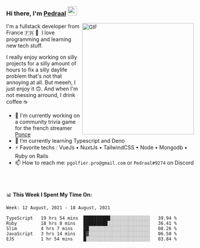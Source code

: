 ### Hi there, I'm <a href="https://pedraal.dev" target="_blank">Pedraal</a> <img src="https://media.giphy.com/media/hvRJCLFzcasrR4ia7z/giphy.gif" width="25px">
<img align="right" alt="GIF" src="https://pedraal.dev/avatar.png" width="300" height="300" />
I'm a fullstack developer from France 🇫🇷 🥖 &nbsp;I love programming and learning new
tech stuff.

I really enjoy working on silly projects for a silly amount of hours to fix a
silly daylife problem that's not that annoying at all. But meeeh, I just enjoy
it 🙃. And when I'm not messing arround, I drink coffee ☕

- 🔭  I'm currently working on a community trivia game for the french streamer <a href="https://twitch.tv/ponce" target="_blank">Ponce</a>
- 🌱 I’m currently learning Typescript and Deno
- ⚡ Favorite techs : VueJs &bull; NuxtJs &bull; TailwindCSS &bull; Node &bull; Mongodb &bull; Ruby on Rails
- 📫 How to reach me: `pgolfier.pro@gmail.com` or `Pedraal#9274` on Discord

<br>
<br>

📊 **This Week I Spent My Time On:**
<!--START_SECTION:waka-->
```text
Week: 12 August, 2021 - 18 August, 2021

TypeScript   19 hrs 54 mins  ██████████░░░░░░░░░░░░░░░   39.94 % 
Ruby         18 hrs 8 mins   █████████░░░░░░░░░░░░░░░░   36.41 % 
Slim         4 hrs 7 mins    ██░░░░░░░░░░░░░░░░░░░░░░░   08.26 % 
JavaScript   3 hrs 14 mins   █▓░░░░░░░░░░░░░░░░░░░░░░░   06.50 % 
EJS          1 hr 54 mins    █░░░░░░░░░░░░░░░░░░░░░░░░   03.84 % 
```
<!--END_SECTION:waka-->
